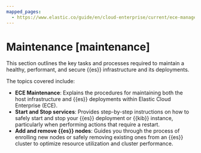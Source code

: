 ```yaml
---
mapped_pages:
  - https://www.elastic.co/guide/en/cloud-enterprise/current/ece-manage-kibana.html
---
```


# Maintenance [maintenance]

This section outlines the key tasks and processes required to maintain a healthy, performant, and secure {{es}} infrastructure and its deployments.

The topics covered include:

* **ECE Maintenance**: Explains the procedures for maintaining both the host infrastructure and {{es}} deployments within Elastic Cloud Enterprise (ECE).
* **Start and Stop services**: Provides step-by-step instructions on how to safely start and stop your {{es}} deployment or {{kib}} instance, particularly when performing actions that require a restart.
* **Add and remove {{es}} nodes**: Guides you through the process of enrolling new nodes or safely removing existing ones from an {{es}} cluster to optimize resource utilization and cluster performance.
